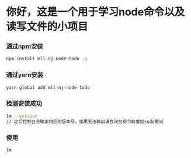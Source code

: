 # 你好，这是一个用于学习node命令以及读写文件的小项目

### 通过npm安装

``` bash  
npm install mll-nj-node-todo -g
``` 

### 通过yarn安装
``` bash  
yarn global add mll-nj-node-todo
``` 

### 检测安装成功
``` bash  
lm --version
// 之后控制台会输出相应的版本号，如果无法输出请尝试在命令前增加sudo重试
``` 

### 使用
``` bash  
lm
``` 


